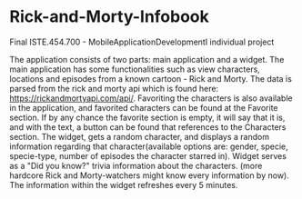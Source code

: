 # Rick-and-Morty-Infobook
Final ISTE.454.700 - MobileApplicationDevelopmentI individual project 

The application consists of two parts: main application and a widget.
The main application has some functionalities such as view characters, locations and episodes from a known cartoon - Rick and Morty. 
The data is parsed from the rick and morty api which is found here: https://rickandmortyapi.com/api/. Favoriting the characters is also available in the application, and favorited characters can be found at the Favorite section. If by any chance the favorite section is empty, it will say that it is, and with the text, a button can be found that references to the Characters section. 
The widget, gets a random character, and displays a random information regarding that character(available options are: gender, specie, specie-type, number of episodes the character starred in). Widget serves as a "Did you know?" trivia information about the characters. (more hardcore Rick and Morty-watchers might know every information by now). The information within the widget refreshes every 5 minutes.
